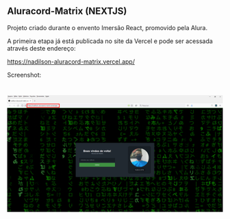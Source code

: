 ## Aluracord-Matrix (NEXTJS)

Projeto criado durante o envento Imersão React, promovido pela Alura.

A primeira etapa já está publicada no site da Vercel e pode ser acessada através deste endereço:

https://nadilson-aluracord-matrix.vercel.app/


Screenshot:

<h1 align="center">
    <img alt="Aluracord-Matrix" title="Aluracord-Matrix" src="Screenshot_Aula_01.png" />
</h1>
